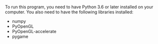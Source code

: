 To run this program, you need to have Python 3.6 or later installed on your computer. 
You also need to have the following libraries installed:
- numpy
- PyOpenGL            
- PyOpenGL-accelerate
- pygame
